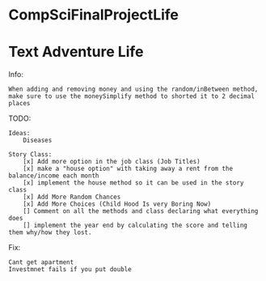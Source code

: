 # CompSciFinalProjectLife
# Text Adventure Life

Info:

    When adding and removing money and using the random/inBetween method, make sure to use the moneySimplify method to shorted it to 2 decimal places

TODO:

    Ideas:
        Diseases

    Story Class:
        [x] Add more option in the job class (Job Titles)
        [x] make a "house option" with taking away a rent from the balance/income each month
        [x] implement the house method so it can be used in the story class
        [x] Add More Random Chances
        [x] Add More Choices (Child Hood Is very Boring Now)
        [] Comment on all the methods and class declaring what everything does
        [] implement the year end by calculating the score and telling them why/how they lost.

Fix:

    Cant get apartment
    Investmnet fails if you put double
    